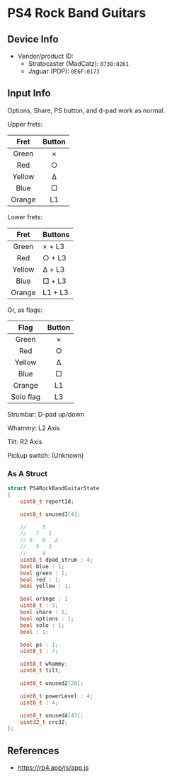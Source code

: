 # PS4 Rock Band Guitars

## Device Info

- Vendor/product ID:
  - Stratocaster (MadCatz): `0738:8261`
  - Jaguar (PDP): `0E6F:0173`

## Input Info

Options, Share, PS button, and d-pad work as normal.

Upper frets:

| Fret   | Button |
| :--:   | :----: |
| Green  | ×      |
| Red    | ○      |
| Yellow | Δ      |
| Blue   | □      |
| Orange | L1     |

Lower frets:

| Fret   | Buttons |
| :--:   | :------ |
| Green  | × + L3  |
| Red    | ○ + L3  |
| Yellow | Δ + L3  |
| Blue   | □ + L3  |
| Orange | L1 + L3 |

Or, as flags:

| Flag      | Button |
| :--:      | :----: |
| Green     | ×      |
| Red       | ○      |
| Yellow    | Δ      |
| Blue      | □      |
| Orange    | L1     |
| Solo flag | L3     |

Strumbar: D-pad up/down

Whammy: L2 Axis

Tilt: R2 Axis

Pickup switch: (Unknown)

### As A Struct

```cpp
struct PS4RockBandGuitarState
{
    uint8_t reportId;

    uint8_t unused1[4];

    //     0
    //   7   1
    // 6   8   2
    //   5   3
    //     4 
    uint8_t dpad_strum : 4;
    bool blue : 1;
    bool green : 1;
    bool red : 1;
    bool yellow : 1;

    bool orange : 1
    uint8_t : 3;
    bool share : 1;
    bool options : 1;
    bool solo : 1;
    bool : 1;

    bool ps : 1;
    uint8_t : 7;

    uint8_t whammy;
    uint8_t tilt;

    uint8_t unused2[20];

    uint8_t powerLevel : 4;
    uint8_t : 4;

    uint8_t unused4[43];
    uint32_t crc32;
};
```

## References

- https://rb4.app/js/app.js

